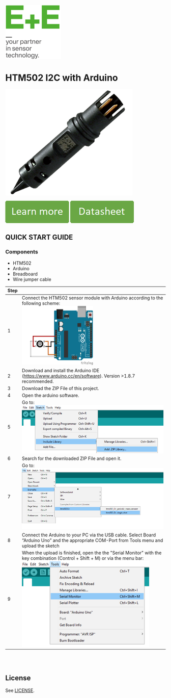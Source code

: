 [![E+E_Logo](./images/epluse-logo.png)](https://www.epluse.com/en/)

# HTM502 I2C with Arduino


![HTM502](./images/HTM502.png) 


[![button1](./images/learn-more.png)](https://www.epluse.com/products/humidity-instruments/humidity-sensing-elements/htm502/)   [![button2](./images/data-sheet.png)](https://www.epluse.com/fileadmin/data/product/htm502/datasheet_HTM502.pdf) 


## QUICK START GUIDE  

### Components 
- HTM502
- Arduino
- Breadboard 
- Wire jumper cable <br>

| Step |                                                                                                                                                             |
|------|-------------------------------------------------------------------------------------------------------------------------------------------------------------|
| 1    | Connect the HTM502 sensor module with Arduino according to the following scheme:<br>  [<img src="images/HTM502_arduino.png" width="50%"/>](images/HTM502_arduino.png)|
| 2    | Download and install the Arduino IDE (https://www.arduino.cc/en/software). Version >1.8.7 recommended.                                                            |
| 3    | Download the ZIP File of this project.|
| 4    | Open the arduino software.|
| 5    | Go to: <br>[<img src="images/add_library.png" width="550"/>](images/add_library.png) |
| 6    | Search for the downloaded ZIP File and open it.|
| 7    | Go to:<br>[<img src="images/open_file.png" width="500"/>](images/open_file.png)|
| 8    | Connect the Arduino to your PC via the USB cable. Select Board “Arduino Uno” and the appropriate COM-Port from Tools menu and upload the sketch |
| 9    | When the upload is finished, open the the "Serial Monitor" with the key combination (Control + Shift + M) or via the menu bar: <br> [<img src="images/serial_Monitor.png" width="400"/>](images/serial_Monitor.png) |

<br> 

<br>

## License 
See [LICENSE](LICENSE).